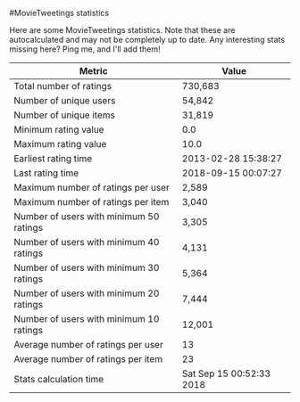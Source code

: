 #MovieTweetings statistics

Here are some MovieTweetings statistics. Note that these are autocalculated and may not be completely up to date. Any interesting stats missing here? Ping me, and I'll add them!

Metric | Value
--- | ---
Total number of ratings                 | 730,683
Number of unique users                  | 54,842
Number of unique items                  | 31,819
Minimum rating value                    | 0.0
Maximum rating value                    | 10.0
Earliest rating time                    | 2013-02-28 15:38:27
Last rating time                        | 2018-09-15 00:07:27
Maximum number of ratings per user      | 2,589
Maximum number of ratings per item      | 3,040
Number of users with minimum 50 ratings | 3,305
Number of users with minimum 40 ratings | 4,131
Number of users with minimum 30 ratings | 5,364
Number of users with minimum 20 ratings | 7,444
Number of users with minimum 10 ratings | 12,001
Average number of ratings per user      | 13
Average number of ratings per item      | 23
Stats calculation time                  | Sat Sep 15 00:52:33 2018

